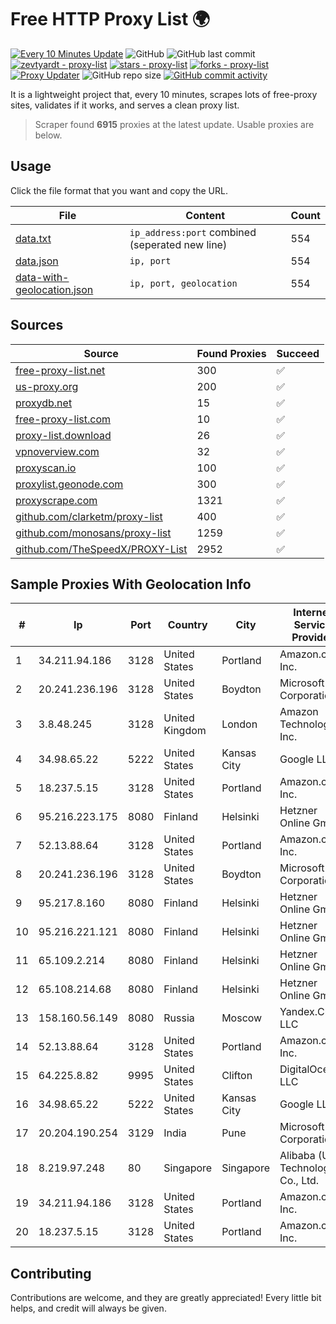 
# Free HTTP Proxy List 🌍

[![Every 10 Minutes Update](https://github.com/mertguvencli/http-proxy-list/actions/workflows/main.yml/badge.svg?branch=main)](https://github.com/mertguvencli/http-proxy-list/actions/workflows/main.yml)
![GitHub](https://img.shields.io/github/license/mertguvencli/http-proxy-list)
![GitHub last commit](https://img.shields.io/github/last-commit/mertguvencli/http-proxy-list)
[![zevtyardt - proxy-list](https://img.shields.io/static/v1?label=zevtyardt&message=proxy-list&color=blue&logo=github)](https://github.com/zevtyardt/proxy-list "Go to GitHub repo")
[![stars - proxy-list](https://img.shields.io/github/stars/zevtyardt/proxy-list?style=social)](https://github.com/zevtyardt/proxy-list)
[![forks - proxy-list](https://img.shields.io/github/forks/zevtyardt/proxy-list?style=social)](https://github.com/zevtyardt/proxy-list)
[![Proxy Updater](https://github.com/zevtyardt/proxy-list/workflows/Proxy%20Updater/badge.svg)](https://github.com/zevtyardt/proxy-list/actions?query=workflow:"Proxy+Updater")
![GitHub repo size](https://img.shields.io/github/repo-size/zevtyardt/proxy-list)
[![GitHub commit activity](https://img.shields.io/github/commit-activity/m/zevtyardt/proxy-list?logo=commits)](https://github.com/zevtyardt/proxy-list/commits/main)

It is a lightweight project that, every 10 minutes, scrapes lots of free-proxy sites, validates if it works, and serves a clean proxy list.

> Scraper found **6915** proxies at the latest update. Usable proxies are below.

## Usage

Click the file format that you want and copy the URL.

|File|Content|Count|
|----|-------|-----|
|[data.txt](https://raw.githubusercontent.com/mertguvencli/http-proxy-list/main/proxy-list/data.txt)|`ip_address:port` combined (seperated new line)|554|
|[data.json](https://raw.githubusercontent.com/mertguvencli/http-proxy-list/main/proxy-list/data.json)|`ip, port`|554|
|[data-with-geolocation.json](https://raw.githubusercontent.com/mertguvencli/http-proxy-list/main/proxy-list/data-with-geolocation.json)|`ip, port, geolocation`|554|

## Sources

|Source|Found Proxies|Succeed|
|------|-------------|-------|
|[free-proxy-list.net](https://free-proxy-list.net)|300|✅|
|[us-proxy.org](https://www.us-proxy.org)|200|✅|
|[proxydb.net](http://proxydb.net)|15|✅|
|[free-proxy-list.com](https://free-proxy-list.com/?page=&port=&type%5B%5D=http&type%5B%5D=https&up_time=0&search=Search)|10|✅|
|[proxy-list.download](https://www.proxy-list.download/HTTP)|26|✅|
|[vpnoverview.com](https://vpnoverview.com/privacy/anonymous-browsing/free-proxy-servers)|32|✅|
|[proxyscan.io](https://www.proxyscan.io)|100|✅|
|[proxylist.geonode.com](https://proxylist.geonode.com/api/proxy-list?limit=300&page=1&sort_by=lastChecked&sort_type=desc&protocols=http,https)|300|✅|
|[proxyscrape.com](https://api.proxyscrape.com/v2/?request=displayproxies&protocol=http&timeout=10000&country=all&ssl=all&anonymity=all)|1321|✅|
|[github.com/clarketm/proxy-list](https://raw.githubusercontent.com/clarketm/proxy-list/master/proxy-list-raw.txt)|400|✅|
|[github.com/monosans/proxy-list](https://raw.githubusercontent.com/monosans/proxy-list/main/proxies/http.txt)|1259|✅|
|[github.com/TheSpeedX/PROXY-List](https://raw.githubusercontent.com/TheSpeedX/PROXY-List/master/http.txt)|2952|✅|


## Sample Proxies With Geolocation Info

|#|Ip|Port|Country|City|Internet Service Provider|
|-|--|----|-------|----|-------------------------|
|1|34.211.94.186|3128|United States|Portland|Amazon.com, Inc.|
|2|20.241.236.196|3128|United States|Boydton|Microsoft Corporation|
|3|3.8.48.245|3128|United Kingdom|London|Amazon Technologies Inc.|
|4|34.98.65.22|5222|United States|Kansas City|Google LLC|
|5|18.237.5.15|3128|United States|Portland|Amazon.com, Inc.|
|6|95.216.223.175|8080|Finland|Helsinki|Hetzner Online GmbH|
|7|52.13.88.64|3128|United States|Portland|Amazon.com, Inc.|
|8|20.241.236.196|3128|United States|Boydton|Microsoft Corporation|
|9|95.217.8.160|8080|Finland|Helsinki|Hetzner Online GmbH|
|10|95.216.221.121|8080|Finland|Helsinki|Hetzner Online GmbH|
|11|65.109.2.214|8080|Finland|Helsinki|Hetzner Online GmbH|
|12|65.108.214.68|8080|Finland|Helsinki|Hetzner Online GmbH|
|13|158.160.56.149|8080|Russia|Moscow|Yandex.Cloud LLC|
|14|52.13.88.64|3128|United States|Portland|Amazon.com, Inc.|
|15|64.225.8.82|9995|United States|Clifton|DigitalOcean, LLC|
|16|34.98.65.22|5222|United States|Kansas City|Google LLC|
|17|20.204.190.254|3129|India|Pune|Microsoft Corporation|
|18|8.219.97.248|80|Singapore|Singapore|Alibaba (US) Technology Co., Ltd.|
|19|34.211.94.186|3128|United States|Portland|Amazon.com, Inc.|
|20|18.237.5.15|3128|United States|Portland|Amazon.com, Inc.|



## Contributing

Contributions are welcome, and they are greatly appreciated! Every
little bit helps, and credit will always be given.

